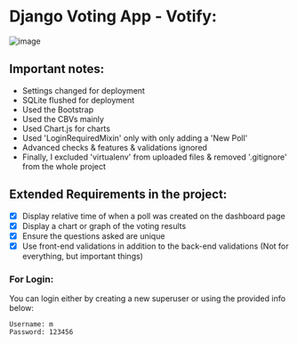 # Django Voting App - Votify:

![image](https://user-images.githubusercontent.com/31501126/142724817-7796446a-9810-4326-9c89-b902f039e560.png)
<!-- ![image](https://user-images.githubusercontent.com/31501126/142724830-a3c17865-ce6f-4a88-831e-04f3ae9d9198.png)
![image](https://user-images.githubusercontent.com/31501126/142724890-15ca4411-1c00-4e01-832e-201e51fe7f5d.png)
 -->
## Important notes:
- Settings changed for deployment
- SQLite flushed for deployment
- Used the Bootstrap
- Used the CBVs mainly
- Used Chart.js for charts
- Used 'LoginRequiredMixin' only with only adding a 'New Poll'
- Advanced checks & features & validations ignored
- Finally, I excluded 'virtualenv' from uploaded files & removed '.gitignore' from the whole project


## Extended Requirements in the project:
- [x] Display relative time of when a poll was created on the dashboard page
- [x] Display a chart or graph of the voting results
- [x] Ensure the questions asked are unique
- [x] Use front-end validations in addition to the back-end validations (Not for everything, but important things)

### For Login:

You can login either by creating a new superuser or using the provided info below:

```
Username: m
Password: 123456
```
